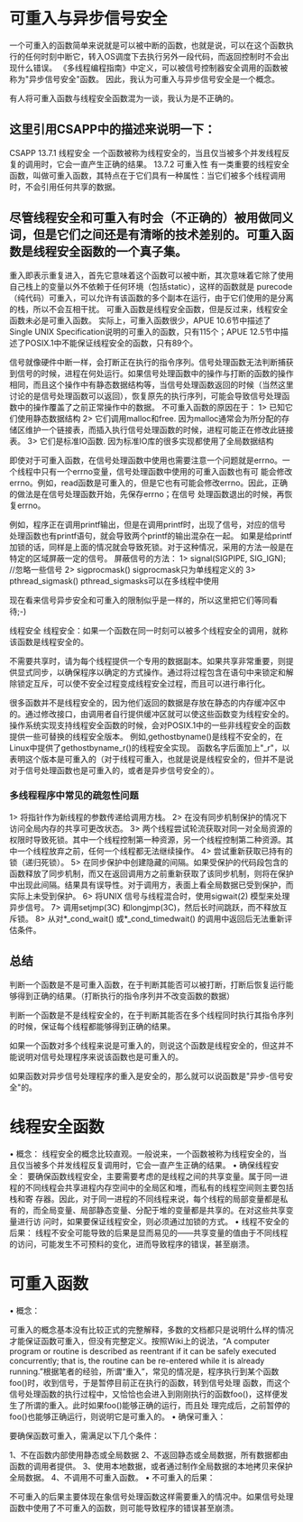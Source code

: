 

# 可重入与异步信号安全
一个可重入的函数简单来说就是可以被中断的函数，也就是说，可以在这个函数执行的任何时刻中断它，转入OS调度下去执行另外一段代码，而返回控制时不会出现什么错误。
《多线程编程指南》中定义，可以被信号控制器安全调用的函数被称为"异步信号安全"函数。
因此，我认为可重入与异步信号安全是一个概念。

有人将可重入函数与线程安全函数混为一谈，我认为是不正确的。

这里引用CSAPP中的描述来说明一下：
--------------------------------------------------
CSAPP
13.7.1 线程安全
一个函数被称为线程安全的，当且仅当被多个并发线程反复的调用时，它会一直产生正确的结果。
13.7.2 可重入性
有一类重要的线程安全函数，叫做可重入函数，其特点在于它们具有一种属性：当它们被多个线程调用时，不会引用任何共享的数据。

尽管线程安全和可重入有时会（不正确的）被用做同义词，但是它们之间还是有清晰的技术差别的。可重入函数是线程安全函数的一个真子集。
--------------------------------------------------

重入即表示重复进入，首先它意味着这个函数可以被中断，其次意味着它除了使用自己栈上的变量以外不依赖于任何环境（包括static），这样的函数就是 purecode（纯代码）可重入，可以允许有该函数的多个副本在运行，由于它们使用的是分离的栈，所以不会互相干扰。
可重入函数是线程安全函数，但是反过来，线程安全函数未必是可重入函数。
实际上，可重入函数很少，APUE 10.6节中描述了Single UNIX Specification说明的可重入的函数，只有115个；APUE 12.5节中描述了POSIX.1中不能保证线程安全的函数，只有89个。

信号就像硬件中断一样，会打断正在执行的指令序列。信号处理函数无法判断捕获到信号的时候，进程在何处运行。如果信号处理函数中的操作与打断的函数的操作 相同，而且这个操作中有静态数据结构等，当信号处理函数返回的时候（当然这里讨论的是信号处理函数可以返回），恢复原先的执行序列，可能会导致信号处理函 数中的操作覆盖了之前正常操作中的数据。
不可重入函数的原因在于：
1> 已知它们使用静态数据结构
2> 它们调用malloc和free.
因为malloc通常会为所分配的存储区维护一个链接表，而插入执行信号处理函数的时候，进程可能正在修改此链接表。
3> 它们是标准IO函数.
因为标准IO库的很多实现都使用了全局数据结构

即使对于可重入函数，在信号处理函数中使用也需要注意一个问题就是errno。一个线程中只有一个errno变量，信号处理函数中使用的可重入函数也有可 能会修改errno。例如，read函数是可重入的，但是它也有可能会修改errno。因此，正确的做法是在信号处理函数开始，先保存errno；在信号 处理函数退出的时候，再恢复errno。

例如，程序正在调用printf输出，但是在调用printf时，出现了信号，对应的信号处理函数也有printf语句，就会导致两个printf的输出混杂在一起。
如果是给printf加锁的话，同样是上面的情况就会导致死锁。对于这种情况，采用的方法一般是在特定的区域屏蔽一定的信号。
屏蔽信号的方法：
1> signal(SIGPIPE, SIG_IGN); //忽略一些信号
2> sigprocmask()
sigprocmask只为单线程定义的
3> pthread_sigmask()
pthread_sigmasks可以在多线程中使用

现在看来信号异步安全和可重入的限制似乎是一样的，所以这里把它们等同看待;-)

线程安全
线程安全：如果一个函数在同一时刻可以被多个线程安全的调用，就称该函数是线程安全的。

不需要共享时，请为每个线程提供一个专用的数据副本。如果共享非常重要，则提供显式同步，以确保程序以确定的方式操作。通过将过程包含在语句中来锁定和解除锁定互斥，可以使不安全过程变成线程安全过程，而且可以进行串行化。

很多函数并不是线程安全的，因为他们返回的数据是存放在静态的内存缓冲区中的。通过修改接口，由调用者自行提供缓冲区就可以使这些函数变为线程安全的。
操作系统实现支持线程安全函数的时候，会对POSIX.1中的一些非线程安全的函数提供一些可替换的线程安全版本。
例如,gethostbyname()是线程不安全的，在Linux中提供了gethostbyname_r()的线程安全实现。
函数名字后面加上"_r"，以表明这个版本是可重入的（对于线程可重入，也就是说是线程安全的，但并不是说对于信号处理函数也是可重入的，或者是异步信号安全的）。

### 多线程程序中常见的疏忽性问题
1> 将指针作为新线程的参数传递给调用方栈。
2> 在没有同步机制保护的情况下访问全局内存的共享可更改状态。
3> 两个线程尝试轮流获取对同一对全局资源的权限时导致死锁。其中一个线程控制第一种资源，另一个线程控制第二种资源。其中一个线程放弃之前，任何一个线程都无法继续操作。
4> 尝试重新获取已持有的锁（递归死锁）。
5> 在同步保护中创建隐藏的间隔。如果受保护的代码段包含的函数释放了同步机制，而又在返回调用方之前重新获取了该同步机制，则将在保护中出现此间隔。结果具有误导性。对于调用方，表面上看全局数据已受到保护，而实际上未受到保护。
6> 将UNIX 信号与线程混合时，使用sigwait(2) 模型来处理异步信号。
7> 调用setjmp(3C) 和longjmp(3C)，然后长时间跳跃，而不释放互斥锁。
8> 从对*_cond_wait() 或*_cond_timedwait() 的调用中返回后无法重新评估条件。


## 总结

判断一个函数是不是可重入函数，在于判断其能否可以被打断，打断后恢复运行能够得到正确的结果。（打断执行的指令序列并不改变函数的数据）

判断一个函数是不是线程安全的，在于判断其能否在多个线程同时执行其指令序列的时候，保证每个线程都能够得到正确的结果。

如果一个函数对多个线程来说是可重入的，则说这个函数是线程安全的，但这并不能说明对信号处理程序来说该函数也是可重入的。

如果函数对异步信号处理程序的重入是安全的，那么就可以说函数是"异步-信号安全"的。


# 线程安全函数
• 概念：
线程安全的概念比较直观。一般说来，一个函数被称为线程安全的，当且仅当被多个并发线程反复调用时，它会一直产生正确的结果。
• 确保线程安全：
要确保函数线程安全，主要需要考虑的是线程之间的共享变量。属于同一进程的不同线程会共享进程内存空间中的全局区和堆，而私有的线程空间则主要包括栈和寄 存器。因此，对于同一进程的不同线程来说，每个线程的局部变量都是私有的，而全局变量、局部静态变量、分配于堆的变量都是共享的。在对这些共享变量进行访 问时，如果要保证线程安全，则必须通过加锁的方式。
• 线程不安全的后果：
线程不安全可能导致的后果是显而易见的——共享变量的值由于不同线程的访问，可能发生不可预料的变化，进而导致程序的错误，甚至崩溃。

# 可重入函数
• 概念：

可重入的概念基本没有比较正式的完整解释，多数的文档都只是说明什么样的情况才能保证函数可重入，但没有完整定义。按照Wiki上的说法，“A computer program or routine is described as reentrant if it can be safely executed concurrently; that is, the routine can be re-entered while it is already running.”根据笔者的经验，所谓“重入”，常见的情况是，程序执行到某个函数foo()时，收到信号，于是暂停目前正在执行的函数，转到信号处理 函数，而这个信号处理函数的执行过程中，又恰恰也会进入到刚刚执行的函数foo()，这样便发生了所谓的重入。此时如果foo()能够正确的运行，而且处 理完成后，之前暂停的foo()也能够正确运行，则说明它是可重入的。
• 确保可重入：

要确保函数可重入，需满足以下几个条件：

1、不在函数内部使用静态或全局数据
2、不返回静态或全局数据，所有数据都由函数的调用者提供。
3、使用本地数据，或者通过制作全局数据的本地拷贝来保护全局数据。
4、不调用不可重入函数。
• 不可重入的后果：

不可重入的后果主要体现在象信号处理函数这样需要重入的情况中。如果信号处理函数中使用了不可重入的函数，则可能导致程序的错误甚至崩溃。
